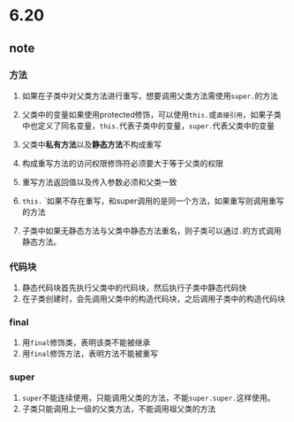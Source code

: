 # 6.20

## note

### 方法

1. 如果在子类中对父类方法进行重写，想要调用父类方法需使用`super.`的方法

2. 父类中的变量如果使用protected修饰，可以使用`this.`或`直接引用`，如果子类中也定义了同名变量，`this.`代表子类中的变量，`super.`代表父类中的变量

3. 父类中**私有方法**以及**静态方法**不构成重写

4. 构成重写方法的访问权限修饰符必须要大于等于父类的权限
5. 重写方法返回值以及传入参数必须和父类一致
6.  `this.` `如果不存在重写，和super调用的是同一个方法，如果重写则调用重写的方法
7. 子类中如果无静态方法与父类中静态方法重名，则子类可以通过`.`的方式调用静态方法。

### 代码块

1. 静态代码块首先执行父类中的代码块，然后执行子类中静态代码快
2. 在子类创建时，会先调用父类中的构造代码块，之后调用子类中的构造代码块

### final

1. 用`final`修饰类，表明该类不能被继承
2. 用`final`修饰方法，表明方法不能被重写

### super

1. `super`不能连续使用，只能调用父类的方法，不能`super.super.`这样使用。
2. 子类只能调用上一级的父类方法，不能调用祖父类的方法